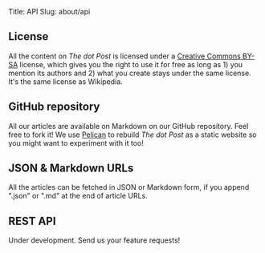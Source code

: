 Title: API
Slug: about/api

<h2>License</h2>
<p>All the content on <em>The dot Post</em> is licensed under a <a href="http://creativecommons.org/licenses/by-sa/4.0/">Creative Commons BY-SA</a> license, which gives you the right to use it for free as long as 1) you mention its authors and 2) what you create stays under the same license. It's the same license as Wikipedia.</p>

<h2>GitHub repository</h2>
<p>All our articles are available on Markdown on our GitHub repository. Feel free to fork it! We use <a href="http://getpelican.com">Pelican</a> to rebuild <em>The dot Post</em> as a static website so you might want to experiment with it too!</p>

<h2>JSON &amp; Markdown URLs</h2>
<p>All the articles can be fetched in JSON or Markdown form, if you append ".json" or ".md" at the end of article URLs.</p>

<h2>REST API</h2>
<p>Under development. Send us your feature requests!</p>
